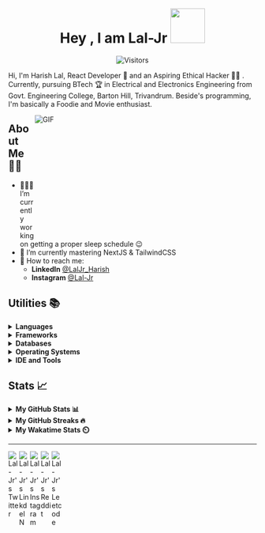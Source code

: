 <div align="center">
  
# Hey , I am Lal-Jr <img src="https://i.pinimg.com/originals/9e/06/97/9e0697990828bb8319be8105c939b108.gif" width="70" height="70">

![Visitors](https://visitor-badge.glitch.me/badge?page_id=Lal-Jr)

</div>

Hi, I'm Harish Lal, React Developer 📖 and an Aspiring Ethical Hacker 👨‍💻 . Currently, pursuing BTech 🏆 in Electrical and Electronics Engineering from Govt. Engineering College, Barton Hill, Trivandrum. Beside's programming, I'm basically a Foodie and Movie enthusiast.

<img align="right" alt="GIF" src="https://c.tenor.com/8ZpbRdXPnd4AAAAM/programming-crazy.gif" width="450" height="250"/>

## About Me 👱🏼

- 👨🏽‍💻 I’m currently working on getting a proper sleep schedule :wink:
- 🌱 I’m currently mastering NextJS & TailwindCSS
- 💬 How to reach me: 
    - **LinkedIn** [@LalJr_Harish](https://www.linkedin.com/in/laljr-harish/)
    - **Instagram** [@Lal-Jr](https://www.instagram.com/_lal._.jr_/)
    
## Utilities 📚 

<details>	
  <summary><b>Languages</b></summary>
  
  <br />
  
  ![C](https://img.shields.io/badge/c-%2300599C.svg?style=for-the-badge&logo=c&logoColor=white)
  ![C++](https://img.shields.io/badge/c++-%2300599C.svg?style=for-the-badge&logo=c%2B%2B&logoColor=white)
  ![Python](https://img.shields.io/badge/python-3670A0?style=for-the-badge&logo=python&logoColor=ffdd54)
  ![CSS3](https://img.shields.io/badge/css3-%231572B6.svg?style=for-the-badge&logo=css3&logoColor=white)
  ![HTML5](https://img.shields.io/badge/html5-%23E34F26.svg?style=for-the-badge&logo=html5&logoColor=white)
  ![JavaScript](https://img.shields.io/badge/javascript-%23323330.svg?style=for-the-badge&logo=javascript&logoColor=%23F7DF1E)
  ![Shell Script](https://img.shields.io/badge/shell_script-%23121011.svg?style=for-the-badge&logo=gnu-bash&logoColor=white)
  
</details>

<details>	
  <summary><b>Frameworks</b></summary>
  
  <br />  
  
  ![React](https://img.shields.io/badge/react-%2320232a.svg?style=for-the-badge&logo=react&logoColor=%2361DAFB)
  ![Next JS](https://img.shields.io/badge/Next-black?style=for-the-badge&logo=next.js&logoColor=white)
  ![Styled Components](https://img.shields.io/badge/styled--components-DB7093?style=for-the-badge&logo=styled-components&logoColor=white)
  ![SASS](https://img.shields.io/badge/SASS-hotpink.svg?style=for-the-badge&logo=SASS&logoColor=white)
  ![TailwindCSS](https://img.shields.io/badge/tailwindcss-%2338B2AC.svg?style=for-the-badge&logo=tailwind-css&logoColor=white)
  ![Material UI](https://img.shields.io/badge/materialui-%230081CB.svg?style=for-the-badge&logo=material-ui&logoColor=white)
  ![NPM](https://img.shields.io/badge/NPM-%23000000.svg?style=for-the-badge&logo=npm&logoColor=white)
  
</details>

<details>	
  <summary><b>Databases</b></summary>
  
  <br />
  
  ![MySQL](https://img.shields.io/badge/mysql-%2300f.svg?style=for-the-badge&logo=mysql&logoColor=white)
  ![SQLite](https://img.shields.io/badge/sqlite-%2307405e.svg?style=for-the-badge&logo=sqlite&logoColor=white)
  
</details>

<details>	
  <summary><b>Operating Systems</b></summary>

  <br />
  
  ![Windows](https://img.shields.io/badge/Windows-0078D6?style=for-the-badge&logo=windows&logoColor=white)
  ![Ubuntu](https://img.shields.io/badge/Ubuntu-E95420?style=for-the-badge&logo=ubuntu&logoColor=white)
  ![Pop! OS](https://img.shields.io/badge/Pop!_OS-48B9C7?style=for-the-badge&logo=Pop!_OS&logoColor=white)
  ![Kali](https://img.shields.io/badge/Kali-268BEE?style=for-the-badge&logo=kalilinux&logoColor=white)
  
</details>

<details>	
  <summary><b>IDE and Tools</b></summary>
  
  <br />
  
  ![Visual Studio Code](https://img.shields.io/badge/Visual%20Studio%20Code-0078d7.svg?style=for-the-badge&logo=visual-studio-code&logoColor=white)
  ![Git](https://img.shields.io/badge/git-%23F05033.svg?style=for-the-badge&logo=git&logoColor=white)
  ![GitHub](https://img.shields.io/badge/github-%23121011.svg?style=for-the-badge&logo=github&logoColor=white)
  
</details>

##  Stats 📈 

<details>
  <summary><b>My GitHub Stats 📊</b></summary>
  
  <br />
<a href="https://github.com/Lal-Jr">
<img align="center" src="https://github-readme-stats.vercel.app/api?username=Lal-Jr&show_icons=true&theme=tokyonight&icon_color=6392DF&hide=prs&hide_border=true" alt="Lal-Jr's GitHub Stats" />
</a> 
<a href="https://github.com/Lal-Jr">
<img align="center" src="https://github-readme-stats.vercel.app/api/top-langs/?username=Lal-Jr&layout=compact&show_icons=true&theme=tokyonight&icon_color=6392DF&hide=prs&hide_border=true" />
</a>
</details>

<details>	
  <summary><b>My GitHub Streaks 🔥</b></summary>

  <br />
  <img height="180em" src="https://github-readme-streak-stats.herokuapp.com/?user=Lal-Jr&hide_border=true&theme=tokyonight&icon_color=6392DF" />
</details>

<details>
<summary><b>My Wakatime Stats ⏲️</b></summary>
  
  <br />
  
<!--START_SECTION:waka-->
![Code Time](http://img.shields.io/badge/Code%20Time-415%20hrs%208%20mins-blue)

![Profile Views](http://img.shields.io/badge/Profile%20Views-1-blue)

![Lines of code](https://img.shields.io/badge/From%20Hello%20World%20I%27ve%20Written-182%20Thousand%20lines%20of%20code-blue)

**🐱 My GitHub Data** 

> 🏆 468 Contributions in the Year 2022
 > 
> 📦 290.6 kB Used in GitHub's Storage 
 > 
> 💼 Opted to Hire
 > 
> 📜 28 Public Repositories 
 > 
> 🔑 16 Private Repositories  
 > 
**I'm a Night 🦉** 

```text
🌞 Morning    113 commits    ███░░░░░░░░░░░░░░░░░░░░░░   13.33% 
🌆 Daytime    247 commits    ███████░░░░░░░░░░░░░░░░░░   29.13% 
🌃 Evening    321 commits    █████████░░░░░░░░░░░░░░░░   37.85% 
🌙 Night      167 commits    █████░░░░░░░░░░░░░░░░░░░░   19.69%

```
📅 **I'm Most Productive on Friday** 

```text
Monday       77 commits     ██░░░░░░░░░░░░░░░░░░░░░░░   9.08% 
Tuesday      127 commits    ███░░░░░░░░░░░░░░░░░░░░░░   14.98% 
Wednesday    166 commits    █████░░░░░░░░░░░░░░░░░░░░   19.58% 
Thursday     122 commits    ███░░░░░░░░░░░░░░░░░░░░░░   14.39% 
Friday       184 commits    █████░░░░░░░░░░░░░░░░░░░░   21.7% 
Saturday     86 commits     ██░░░░░░░░░░░░░░░░░░░░░░░   10.14% 
Sunday       86 commits     ██░░░░░░░░░░░░░░░░░░░░░░░   10.14%

```


📊 **This Week I Spent My Time On** 

```text
💬 Programming Languages: 
C++                      9 mins              █████████████████████████   100.0%

🔥 Editors: 
VS Code                  9 mins              █████████████████████████   100.0%

💻 Operating System: 
Windows                  9 mins              █████████████████████████   100.0%

```

**Timeline**

![Chart not found](https://raw.githubusercontent.com/Lal-Jr/Lal-Jr/master/charts/bar_graph.png) 


 Last Updated on 28/08/2022 02:42:41 UTC
<!--END_SECTION:waka-->
</details>

--- 

<a href="https://twitter.com/LalJr_Harish">
  <img align="left" alt="Lal-Jr's Twitter" width="22px" src="https://cdn.jsdelivr.net/npm/simple-icons@v3/icons/twitter.svg" />
</a>
<a href="https://www.linkedin.com/in/Lal-Jr/">
  <img align="left" alt="Lal-Jr's LinkdeIN" width="22px" src="https://cdn.jsdelivr.net/npm/simple-icons@v3/icons/linkedin.svg" />
</a>
<a href="https://www.instagram.com/_lal._.jr_/">
  <img align="left" alt="Lal-Jr's Instagram" width="22px" src="https://cdn.jsdelivr.net/npm/simple-icons@v3/icons/instagram.svg" />
</a>
<a href="https://www.reddit.com/user/Lal-Jr/">
  <img align="left" alt="Lal-Jr's Reddit" width="22px" src="https://cdn.jsdelivr.net/npm/simple-icons@v3/icons/reddit.svg" />
</a>
<a href="https://leetcode.com/Lal-Jr/">
  <img align="left" alt="Lal-Jr's Leetcode" width="22px" src="https://cdn.jsdelivr.net/npm/simple-icons@v3/icons/leetcode.svg" />
</a>
